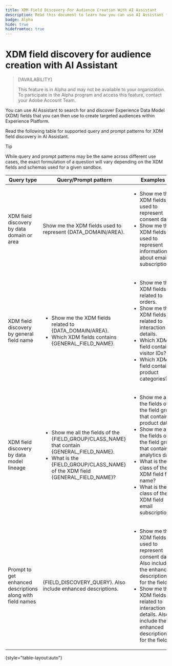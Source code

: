 ```yaml
---
title: XDM Field Discovery For Audience Creation With AI Assistant
description: Read this document to learn how you can use AI Assistant for Experience Data Model (XDM) field discovery.
badge: Alpha
hide: true
hidefromtoc: true
---
```

# XDM field discovery for audience creation with AI Assistant

>[!AVAILABILITY]
>
>This feature is in Alpha and may not be available to your organization. To participate in the Alpha program and access this feature, contact your Adobe Account Team.

You can use AI Assistant to search for and discover Experience Data Model (XDM) fields that you can then use to create targeted audiences within Experience Platform.

Read the following table for supported query and prompt patterns for XDM field discovery in AI Assistant.

>[!TIP]
>
>While query and prompt patterns may be the same across different use cases, the exact formulation of a question will vary depending on the XDM fields and schemas used for a given sandbox.

| Query type | Query/Prompt pattern | Examples |
| --- | --- | --- |
| XDM field discovery by data domain or area | Show me the XDM fields used to represent {DATA_DOMAIN/AREA}. | <ul><li>Show me the XDM fields used to represent consent data.</li><li>Show me the XDM fields used to represent information about email subscriptions.</li></ul> |
| XDM field discovery by general field name | <ul><li>Show me the XDM fields related to {DATA_DOMAIN/AREA}.</li><li>Which XDM fields contains {GENERAL_FIELD_NAME}.</li></ul> | <ul><li>Show me the XDM fields related to orders.</li><li>Show me the XDM fields related to interaction details.</li><li>Which XDM field contains visitor IDs?</li><li>Which XDM field contains product categories?</li></ul> |
| XDM field discovery by data model lineage | <ul><li>Show me all the fields of the {FIELD_GROUP/CLASS_NAME} that contain {GENERAL_FIELD_NAME}.</li><li>What is the {FIELD_GROUP/CLASS_NAME} of the XDM field {GENERAL_FIELD_NAME}?</li></ul> | <ul><li>Show me all the fields of the field group that contain product data.</li><li>Show me all the fields of the field group that contains analytics data.</li><li>What is the class of the XDM field first name?</li><li>What is the class of the XDM field email subscriptions?</li></ul> |
| Prompt to get enhanced descriptions along with field names | {FIELD_DISCOVERY_QUERY}. Also include enhanced descriptions. | <ul><li>Show me the XDM fields used to represent consent data. Also include the enhanced description for the field.</li><li>Show me the XDM fields related to interaction details. Also include the enhanced description for the field.</li></ul> |

{style="table-layout:auto"}